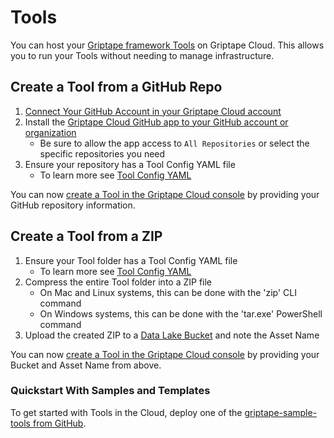 # Tools

You can host your [Griptape framework Tools](../../griptape-framework/tools/index.md) on Griptape Cloud. This allows you to run your Tools without needing to manage infrastructure.

## Create a Tool from a GitHub Repo

1. [Connect Your GitHub Account in your Griptape Cloud account](https://cloud.griptape.ai/account)
1. Install the [Griptape Cloud GitHub app to your GitHub account or organization](https://github.com/apps/griptape-cloud/installations/new/)
    - Be sure to allow the app access to `All Repositories` or select the specific repositories you need
1. Ensure your repository has a Tool Config YAML file
    - To learn more see [Tool Config YAML](tool-config.md)

You can now [create a Tool in the Griptape Cloud console](https://cloud.griptape.ai/tools/create/github-creation) by providing your GitHub repository information.

## Create a Tool from a ZIP

1. Ensure your Tool folder has a Tool Config YAML file
    - To learn more see [Tool Config YAML](tool-config.md)
1. Compress the entire Tool folder into a ZIP file
    - On Mac and Linux systems, this can be done with the 'zip' CLI command
    - On Windows systems, this can be done with the 'tar.exe' PowerShell command
1. Upload the created ZIP to a [Data Lake Bucket](../data-lakes/data-lakes.md) and note the Asset Name

You can now [create a Tool in the Griptape Cloud console](https://cloud.griptape.ai/tools/create/data-lake-creation) by providing your Bucket and Asset Name from above.

### Quickstart With Samples and Templates

To get started with Tools in the Cloud, deploy one of the [griptape-sample-tools from GitHub](https://github.com/griptape-ai/griptape-sample-tools/tree/main).

